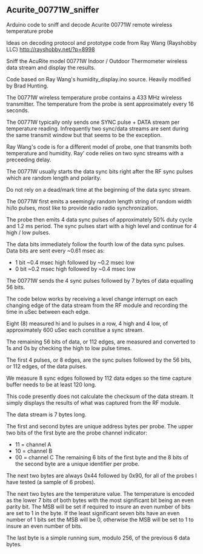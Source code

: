 ## Acurite_00771W_sniffer
Arduino code to sniff and decode Acurite 00771W remote wireless temperature probe

Ideas on decoding protocol and prototype code from Ray Wang (Rayshobby LLC) http://rayshobby.net/?p=8998

Sniff the AcuRite model 00771W Indoor / Outdoor Thermometer wireless data stream and display the results.

Code based on Ray Wang's humidity_display.ino source. Heavily modified by Brad Hunting.

The 00771W wireless temperature probe contains a 433 MHz wireless transmitter. The temperature from the probe is sent approximately every 16 seconds.

The 00771W typically only sends one SYNC pulse + DATA stream per temperature reading. Infrequently two sync/data streams are sent during the same transmit window but that seems to be the exception.

Ray Wang's code is for a different model of probe, one that transmits both temperature and humidity. Ray' code relies on two sync streams with a preceeding delay. 
 
The 00771W usually starts the data sync bits right after the RF sync pulses which are random length and polarity.

Do not rely on a dead/mark time at the beginning of the data sync stream.

The 00771W first emits a seemingly random length string of random width hi/lo pulses, most like to provide radio radio synchronization.

The probe then emits 4 data sync pulses of approximately 50% duty cycle and 1.2 ms period. The sync pulses start with a high level and continue for 4 high / low pulses.

The data bits immediately follow the fourth low of the data sync pulses. Data bits are sent every ~0.61 msec as:

 * 1 bit ~0.4 msec high followed by ~0.2 msec low
 * 0 bit ~0.2 msec high followed by ~0.4 msec low

The 00771W sends the 4 sync pulses followed by 7 bytes of data equalling 56 bits.

The code below works by receiving a level change interrupt on each changing edge of the data stream from the RF module and recording the time in uSec between each edge.

Eight (8) measured hi and lo pulses in a row, 4 high and 4 low, of approximately 600 uSec each constitue a sync stream.

The remaining 56 bits of data, or 112 edges, are measured and converted to 1s and 0s by checking the high to low pulse times.

The first 4 pulses, or 8 edges, are the sync pulses followed by the 56 bits, or 112 edges, of the data pulses.

We measure 8 sync edges followed by 112 data edges so the time capture buffer needs to be at least 120 long.

This code presently does not calculate the checksum of the data stream. It simply displays the results of what was captured from the RF module.

The data stream is 7 bytes long.

The first and second bytes are unique address bytes per probe.
  The upper two bits of the first byte are the probe channel indicator:
   * 11 = channel A
   * 10 = channel B
   * 00 = channel C
  The remaining 6 bits of the first byte and the 8 bits of the second byte are a unique identifier per probe.

The next two bytes are always 0x44 followed by 0x90, for all of the probes I have tested (a sample of 6 probes).

The next two bytes are the temperature value. 
 The temperature is encoded as the lower 7 bits of both bytes with the most significant bit being an even parity bit.  The MSB will be set if required to insure an even number of bits are set to 1 in the byte. If the least significant seven bits have an even number of 1 bits set the MSB will be 0, otherwise the MSB will be set to 1 to insure an even number of bits.

The last byte is a simple running sum, modulo 256, of the previous 6 data bytes.
